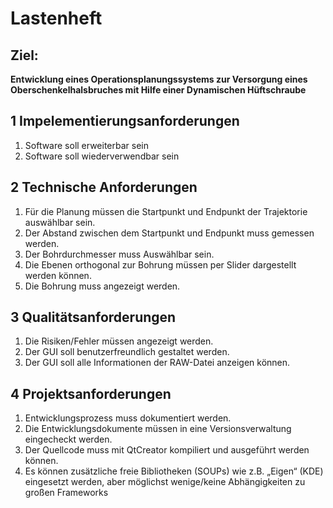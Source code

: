 # Lastenheft

## Ziel:
**Entwicklung eines Operationsplanungssystems zur Versorgung eines Oberschenkelhalsbruches mit Hilfe einer Dynamischen Hüftschraube**

## 1 Impelementierungsanforderungen

1. Software soll erweiterbar sein
2. Software soll wiederverwendbar sein

## 2 Technische Anforderungen

1. Für die Planung  müssen die Startpunkt und Endpunkt der Trajektorie auswählbar sein.
2. Der Abstand zwischen dem Startpunkt und Endpunkt muss gemessen werden.
3. Der Bohrdurchmesser muss Auswählbar sein.
4. Die Ebenen orthogonal zur Bohrung müssen per Slider dargestellt werden können.
5. Die Bohrung muss angezeigt werden.

## 3 Qualitätsanforderungen

1. Die Risiken/Fehler müssen angezeigt werden.
2. Der GUI soll benutzerfreundlich gestaltet  werden.
3. Der GUI soll alle Informationen der RAW-Datei anzeigen können.

## 4 Projektsanforderungen

1. Entwicklungsprozess muss dokumentiert werden.
2. Die Entwicklungsdokumente müssen in eine Versionsverwaltung eingecheckt werden.
3. Der Quellcode muss mit QtCreator kompiliert und ausgeführt werden können.
4. Es können zusätzliche freie Bibliotheken (SOUPs) wie z.B. „Eigen“ (KDE) eingesetzt werden, aber möglichst wenige/keine Abhängigkeiten zu großen Frameworks

